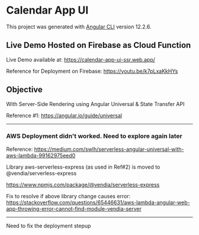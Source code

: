 # Calendar App UI

This project was generated with [Angular CLI](https://github.com/angular/angular-cli) version 12.2.6.

## Live Demo Hosted on Firebase as Cloud Function
Live Demo available at: https://calendar-app-ui-ssr.web.app/

Reference for Deployment on Firebase: https://youtu.be/k7pLxaKkHYs

## Objective

With Server-Side Rendering using Angular Universal & State Transfer API

Reference #1: https://angular.io/guide/universal



-------------
### AWS Deployment didn't worked. Need to explore again later

Reference: https://medium.com/swlh/serverless-angular-universal-with-aws-lambda-99162975eed0

Library aws-serverless-express (as used in Ref#2) is moved to @vendia/serverless-express

https://www.npmjs.com/package/@vendia/serverless-express

Fix to resolve if above library change causes error:  https://stackoverflow.com/questions/65446631/aws-lambda-angular-web-app-throwing-error-cannot-find-module-vendia-server

-------------

Need to fix the deployment stepup
